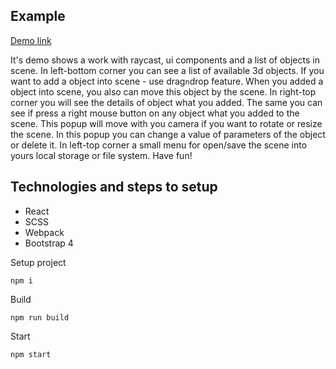 ## Example ##

[Demo link](https://abisfadon.github.io/threejs-example/dist/)  

It's demo shows a work with raycast, ui components and a list of objects in scene.
In left-bottom corner you can see a list of available 3d objects. If you want to add
a object into scene - use drag`n`drop feature. When you added a object
into scene, you also can move this object by the scene. In right-top corner you
will see the details of object what you added. The same you can see if press
a right mouse button on any object what you added to the scene. This popup
will move with you camera if you want to rotate or resize the scene. In this popup
you can change a value of parameters of the object or delete it.
In left-top corner a small menu for open/save the scene into yours local storage
or file system. Have fun! 

## Technologies and steps to setup ##
* React
* SCSS
* Webpack
* Bootstrap 4

Setup project
    
    npm i
    
Build

    npm run build

Start
    
    npm start

